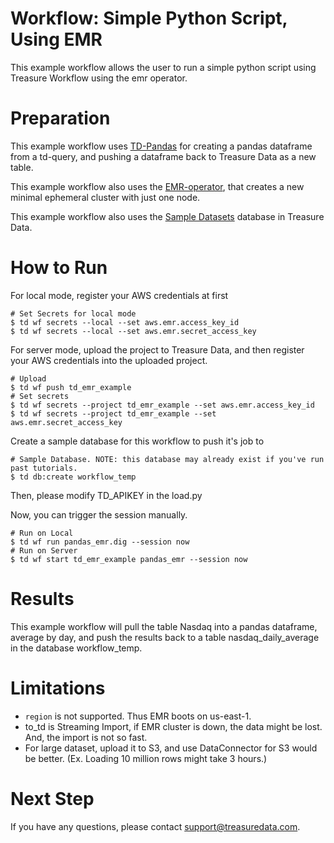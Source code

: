 # Workflow: Simple Python Script, Using EMR

This example workflow allows the user to run a simple python script using Treasure Workflow using the emr operator. 

# Preparation

This example workflow uses [TD-Pandas](https://docs.treasuredata.com/articles/jupyter-pandas) for creating a pandas dataframe from a td-query, and pushing a dataframe back to Treasure Data as a new table.

This example workflow also uses the [EMR-operator](https://docs.digdag.io/operators/emr.html), that creates a new minimal ephemeral cluster with just one node.

This example workflow also uses the [Sample Datasets](https://console.treasuredata.com/app/databases/27777) database in Treasure Data.

# How to Run

For local mode, register your AWS credentials at first

    # Set Secrets for local mode
    $ td wf secrets --local --set aws.emr.access_key_id
    $ td wf secrets --local --set aws.emr.secret_access_key

For server mode, upload the project to Treasure Data, and then register your AWS credentials into the uploaded project.

    # Upload
    $ td wf push td_emr_example
    # Set secrets
    $ td wf secrets --project td_emr_example --set aws.emr.access_key_id
    $ td wf secrets --project td_emr_example --set aws.emr.secret_access_key

Create a sample database for this workflow to push it's job to
	
	# Sample Database. NOTE: this database may already exist if you've run past tutorials.
	$ td db:create workflow_temp

Then, please modify TD_APIKEY in the load.py

Now, you can trigger the session manually.
    
    # Run on Local
    $ td wf run pandas_emr.dig --session now
    # Run on Server
    $ td wf start td_emr_example pandas_emr --session now

# Results

This example workflow will pull the table Nasdaq into a pandas dataframe, average by day, and push the results back to a table nasdaq_daily_average in the database workflow_temp.

# Limitations

- `region` is not supported. Thus EMR boots on us-east-1.
- to_td is Streaming Import, if EMR cluster is down, the data might be lost. And, the import is not so fast.
- For large dataset, upload it to S3, and use DataConnector for S3 would be better. (Ex. Loading 10 million rows might take 3 hours.)
    
# Next Step

If you have any questions, please contact support@treasuredata.com.
